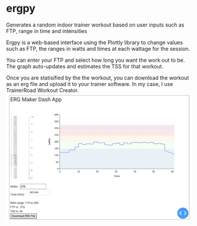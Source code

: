 # ergpy
Generates a random indoor trainer workout based on user inputs such as FTP, range in time and intensities

Ergpy is a web-based interface using the Plottly library to change values such as FTP, the ranges in watts and times at each wattage for the session.

You can enter your FTP and select how long you want the work out to be. The graph auto-updates and estimates the TSS for that workout.

Once you are statisified by the the workout, you can download the workout as an erg file and upload it to your trainer software. 
In my case, I use TrainerRoad Workout Creator.
![plot](ergpy_interface.jpg)
